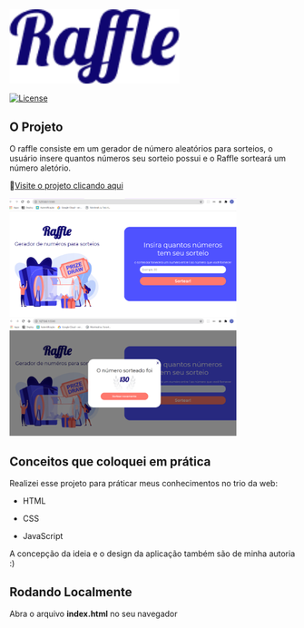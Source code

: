 <img src="/assets/logo.png" width="300px">

[![License](https://img.shields.io/github/license/day8/re-frame.svg)](LICENSE)

## O Projeto
O raffle consiste em um gerador de número aleatórios para sorteios, o usuário insere quantos números seu sorteio possui e o Raffle sorteará um número aletório.

📌[Visite o projeto clicando aqui](https://admiring-euclid-0885f6.netlify.app/)


<img src="/assets/screenshots/landing.png" width="400px">

<img src="/assets/screenshots/result.png" width="400px">

## Conceitos que coloquei em prática

Realizei esse projeto para práticar meus conhecimentos no trio da web:
- HTML

- CSS

- JavaScript

A concepção da ideia e o design da aplicação também são de minha autoria :)

## Rodando Localmente

Abra o arquivo <strong>index.html</strong> no seu navegador
